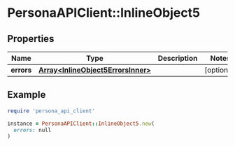 # PersonaAPIClient::InlineObject5

## Properties

| Name | Type | Description | Notes |
| ---- | ---- | ----------- | ----- |
| **errors** | [**Array&lt;InlineObject5ErrorsInner&gt;**](InlineObject5ErrorsInner.md) |  | [optional] |

## Example

```ruby
require 'persona_api_client'

instance = PersonaAPIClient::InlineObject5.new(
  errors: null
)
```

